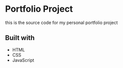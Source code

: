 # Portfolio Project

this is the source code for my personal portfolio project

## Built with 

* HTML
* CSS 
* JavaScript